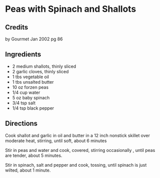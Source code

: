 # Peas with Spinach and Shallots 

## Credits

by Gourmet Jan 2002 pg 86

## Ingredients

- 2 medium shallots, thinly sliced
- 2 garlic cloves, thinly sliced
- 1 tbs vegetable oil
- 1 tbs unsalted butter
- 10 oz forzen peas
- 1/4 cup water
- 5 oz baby spinach
- 3/4 tsp salt
- 1/4 tsp black pepper

## Directions

Cook shallot and garlic in oil and butter in a 12 inch nonstick skillet over moderate heat, stirring, until soft, about 6 minutes  
  
 Stir in peas and water and cook, covered, stirring occasionally , until peas are tender, about 5 minutes.  
  
 Stir in spinach, salt and pepper and cook, tossing, until spinach is just wilted, about 1 minute.

